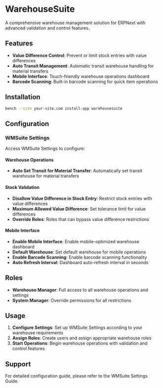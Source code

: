 # WarehouseSuite

A comprehensive warehouse management solution for ERPNext with advanced validation and control features.

## Features

- **Value Difference Control**: Prevent or limit stock entries with value differences
- **Auto Transit Management**: Automatic transit warehouse handling for material transfers
- **Mobile Interface**: Touch-friendly warehouse operations dashboard
- **Barcode Scanning**: Built-in barcode scanning for quick item operations

## Installation

```bash
bench --site your-site.com install-app warehousesuite
```

## Configuration

### WMSuite Settings

Access WMSuite Settings to configure:

#### Warehouse Operations
- **Auto Set Transit for Material Transfer**: Automatically set transit warehouse for material transfers

#### Stock Validation
- **Disallow Value Difference in Stock Entry**: Restrict stock entries with value differences
- **Maximum Allowed Value Difference**: Set tolerance limit for value differences
- **Override Roles**: Roles that can bypass value difference restrictions

#### Mobile Interface
- **Enable Mobile Interface**: Enable mobile-optimized warehouse dashboard
- **Default Warehouse**: Set default warehouse for mobile operations
- **Enable Barcode Scanning**: Enable barcode scanning functionality
- **Auto Refresh Interval**: Dashboard auto-refresh interval in seconds

## Roles

- **Warehouse Manager**: Full access to all warehouse operations and settings
- **System Manager**: Override permissions for all restrictions

## Usage

1. **Configure Settings**: Set up WMSuite Settings according to your warehouse requirements
2. **Assign Roles**: Create users and assign appropriate warehouse roles
3. **Start Operations**: Begin warehouse operations with validation and control features

## Support

For detailed configuration guide, please refer to the WMSuite Settings Guide.
